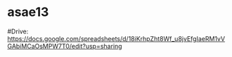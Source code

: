 # asae13

#Drive:
https://docs.google.com/spreadsheets/d/18iKrhpZht8Wf_u8jvEfgIaeRM1vVGAbiMCaOsMPW7T0/edit?usp=sharing
